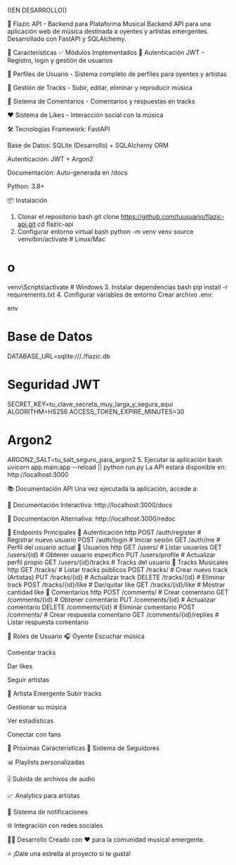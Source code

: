 ((EN DESARROLLO))

🎵 Flazic API - Backend para Plataforma Musical
Backend API para una aplicación web de música destinada a oyentes y artistas emergentes. Desarrollado con FastAPI y SQLAlchemy.

🚀 Características
✅ Módulos Implementados
🔐 Autenticación JWT - Registro, login y gestión de usuarios

👤 Perfiles de Usuario - Sistema completo de perfiles para oyentes y artistas

🎵 Gestión de Tracks - Subir, editar, eliminar y reproducir música

💬 Sistema de Comentarios - Comentarios y respuestas en tracks

❤️ Sistema de Likes - Interacción social con la música

🛠️ Tecnologías
Framework: FastAPI

Base de Datos: SQLite (Desarrollo) + SQLAlchemy ORM

Autenticación: JWT + Argon2

Documentación: Auto-generada en /docs

Python: 3.8+

📦 Instalación
1. Clonar el repositorio
bash
git clone https://github.com/tuusuario/flazic-api.git
cd flazic-api
2. Configurar entorno virtual
bash
python -m venv venv
source venv/bin/activate  # Linux/Mac
# o
venv\Scripts\activate     # Windows
3. Instalar dependencias
bash
pip install -r requirements.txt
4. Configurar variables de entorno
Crear archivo .env:

env
# Base de Datos
DATABASE_URL=sqlite:///./flazic.db

# Seguridad JWT
SECRET_KEY=tu_clave_secreta_muy_larga_y_segura_aqui
ALGORITHM=HS256
ACCESS_TOKEN_EXPIRE_MINUTES=30

# Argon2
ARGON2_SALT=tu_salt_seguro_para_argon2
5. Ejecutar la aplicación
bash
uvicorn app.main:app --reload || python run.py
La API estará disponible en: http://localhost:3000

📚 Documentación API
Una vez ejecutada la aplicación, accede a:

📖 Documentación Interactiva: http://localhost:3000/docs

📄 Documentación Alternativa: http://localhost:3000/redoc

🎯 Endpoints Principales
🔐 Autenticación
http
POST /auth/register     # Registrar nuevo usuario
POST /auth/login        # Iniciar sesión
GET  /auth/me          # Perfil del usuario actual
👤 Usuarios
http
GET  /users/           # Listar usuarios
GET  /users/{id}       # Obtener usuario específico
PUT  /users/profile    # Actualizar perfil propio
GET  /users/{id}/tracks # Tracks del usuario
🎵 Tracks Musicales
http
GET    /tracks/          # Listar tracks públicos
POST   /tracks/          # Crear nuevo track (Artistas)
PUT    /tracks/{id}      # Actualizar track
DELETE /tracks/{id}      # Eliminar track
POST   /tracks/{id}/like # Dar/quitar like
GET    /tracks/{id}/like # Mostrar cantidad like
💬 Comentarios
http
POST /comments/              # Crear comentario
GET  /comments/{id}          # Obtener comentario
PUT  /comments/{id}          # Actualizar comentario
DELETE /comments/{id}        # Eliminar comentario
POST  /comments/             # Crear respuesta comentario
GET  /comments/{id}/replies  # Listar respuesta comentario



👥 Roles de Usuario
🎧 Oyente
Escuchar música

Comentar tracks

Dar likes

Seguir artistas

🎤 Artista Emergente
Subir tracks

Gestionar su música

Ver estadísticas

Conectar con fans

🚧 Próximas Características
🔄 Sistema de Seguidores

📊 Playlists personalizadas

🎚️ Subida de archivos de audio

📈 Analytics para artistas

🔔 Sistema de notificaciones

🌐 Integración con redes sociales

👨‍💻 Desarrollo
Creado con ❤️ para la comunidad musical emergente.

⭐ ¡Dale una estrella al proyecto si te gusta!
